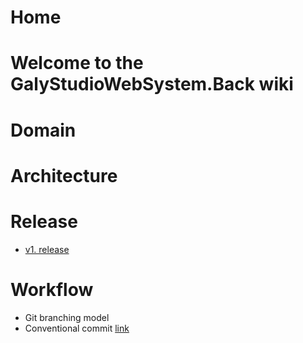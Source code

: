 # Home

# Welcome to the GalyStudioWebSystem.Back wiki

# Domain

# Architecture

# Release

- [v1. release](https://github.com/Kenny-Tinoco/GalyStudioWebSystem.Back/wiki/v1.-Release)

# Workflow

- Git branching model
- Conventional commit [link](https://www.conventionalcommits.org/es/v1.0.0/)